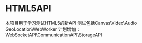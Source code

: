 # HTML5API
本项目用于学习测试HTML5的新API
测试包括Canvas\Video\Audio
GeoLocation\WebWorker
计划增加：WebSocketAPI\CommunicationAPI\StorageAPI
